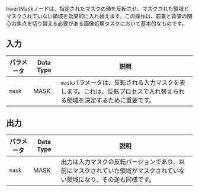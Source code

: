 
InvertMaskノードは、指定されたマスクの値を反転させ、マスクされた領域とマスクされていない領域を効果的に入れ替えます。この操作は、前景と背景の関心の焦点を切り替える必要がある画像処理タスクにおいて基本的なものです。

## 入力

| パラメータ | Data Type | 説明 |
|-----------|--------------|-------------|
| `mask`    | MASK         | `mask`パラメータは、反転される入力マスクを表します。これは、反転プロセスで入れ替えられる領域を決定するために重要です。 |

## 出力

| パラメータ | Data Type | 説明 |
|-----------|--------------|-------------|
| `mask`    | MASK         | 出力は入力マスクの反転バージョンであり、以前にマスクされていた領域がマスクされていない領域になり、その逆も同様です。 |
